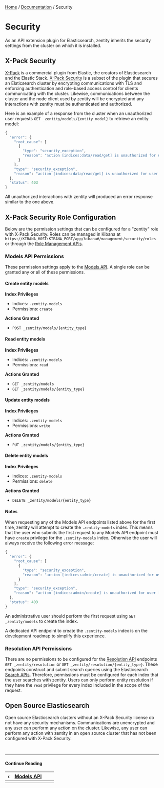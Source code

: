 [Home](/#/) / [Documentation](/#/docs) / Security


# Security

As an API extension plugin for Elasticsearch, zentity inherits the security settings from the cluster on which it is installed.


## X-Pack Security

[X-Pack](https://www.elastic.co/products/x-pack) is a commercial plugin from Elastic, the creators of Elasticsearch and the
Elastic Stack. [X-Pack Security](https://www.elastic.co/products/x-pack/security) is a subset of the plugin that secures an
Elaticsearch cluster by encrypting communications with TLS and enforcing authentication and role-based access control for
clients communicating with the cluster. Likewise, communications between the cluster and the node client used by zentity will
be encrypted and any interactions with zentity must be authenticated and authorized.

Here is an example of a response from the cluster when an unauthorized user requests `GET _zentity/models/{entity_model}`
to retrieve an entity model:

```javascript
{
  "error": {
    "root_cause": [
      {
        "type": "security_exception",
        "reason": "action [indices:data/read/get] is unauthorized for user [USERNAME]"
      }
    ],
    "type": "security_exception",
    "reason": "action [indices:data/read/get] is unauthorized for user [USERNAME]"
  },
  "status": 403
}
```

All unauthorized interactions with zentity will produced an error response similar to the one above.


## X-Pack Security Role Configuration

Below are the permission settings that can be configured for a "zentity" role with X-Pack Security.
Roles can be managed in Kibana at `https://KIBANA_HOST:KIBANA_PORT/app/kibana#/management/security/roles`
or through the [Role Management APIs](https://www.elastic.co/guide/en/elasticsearch/reference/current/security-api-roles.html).


### Models API Permissions

These permission settings apply to the [Models API](/#/docs/rest-apis/models-api). A single role can
be granted any or all of these permissions.

#### Create entity models

**Index Privileges**

- Indices: `.zentity-models`
- Permissions: `create`

**Actions Granted**

- `POST _zentity/models/{entity_type}`


#### Read entity models

**Index Privileges**

- Indices: `.zentity-models`
- Permissions: `read`

**Actions Granted**

- `GET _zentity/models`
- `GET _zentity/models/{entity_type}`


#### Update entity models

**Index Privileges**

- Indices: `.zentity-models`
- Permissions: `write`

**Actions Granted**

- `PUT _zentity/models/{entity_type}`


#### Delete entity models

**Index Privileges**

- Indices: `.zentity-models`
- Permissions: `delete`

**Actions Granted**

- `DELETE _zentity/models/{entity_type}`


#### Notes

When requesting any of the Models API endpoints listed above for the first time, zentity will attempt to create the
`.zentity-models` index. This means that the user who submits the first request to any Models API endpoint must
have `create` privilege for the `.zentity-models` index. Otherwise the user will always receive the following
error message:

```javascript
{
  "error": {
    "root_cause": [
      {
        "type": "security_exception",
        "reason": "action [indices:admin/create] is unauthorized for user [USERNAME]"
      }
    ],
    "type": "security_exception",
    "reason": "action [indices:admin/create] is unauthorized for user [USERNAME]"
  },
  "status": 403
}
```

An administrative user should perform the first request using `GET _zentity/models` to create the index.

A dedicated API endpoint to create the `.zentity-models` index is on the development roadmap to simplify this
experience.


### Resolution API Permissions

There are no permissions to be configured for the [Resolution API](/docs/#/rest-apis/resolution-api) endpoints
`GET _zentity/resolution` or `GET _zentity/resolution/{entity_type}`. These endpoints construct and submit
search queries using the Elasticsearch [Search APIs](https://www.elastic.co/guide/en/elasticsearch/reference/current/search.html).
Therefore, permissions must be configured for each index that the user searches with zentity. Users can only perform
entity resolution if they have the `read` privilege for every index included in the scope of the request.


## Open Source Elasticsearch

Open source Elasticsearch clusters without an X-Pack Security license do not have any security mechanisms.
Communications are unencrypted and any user can perform any action on the cluster. Likewise, any user can
perform any action with zentity in an open source cluster that has not been configured with X-Pack Security.



&nbsp;

----

#### Continue Reading

|&#8249;|[Models API](/#/docs/rest-apis/models-api)|||
|:---|:---|---:|---:|
|    |    |    |    |
